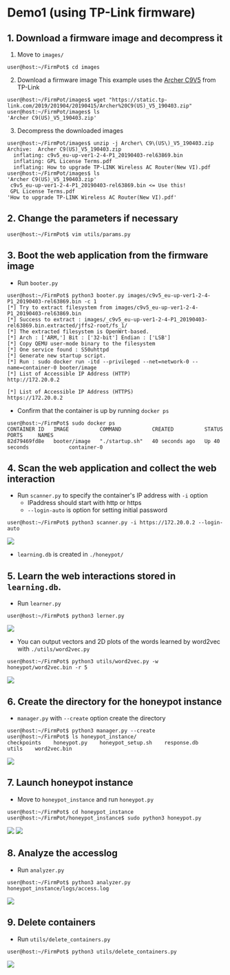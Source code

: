 Demo1 (using TP-Link firmware)
===

## 1. Download a firmware image and decompress it
1. Move to `images/`
```
user@host:~/FirmPot$ cd images
```
2. Download a firmware image
This example uses the [Archer C9V5](https://www.tp-link.com/us/support/download/archer-c9/v5/#Firmware) from TP-Link
```
user@host:~/FirmPot/images$ wget "https://static.tp-link.com/2019/201904/20190415/Archer%20C9(US)_V5_190403.zip"
user@host:~/FirmPot/images$ ls
'Archer C9(US)_V5_190403.zip'
```
3. Decompress the downloaded images
```
user@host:~/FirmPot/images$ unzip -j Archer\ C9\(US\)_V5_190403.zip 
Archive:  Archer C9(US)_V5_190403.zip
  inflating: c9v5_eu-up-ver1-2-4-P1_20190403-rel63869.bin  
  inflating: GPL License Terms.pdf  
  inflating: How to upgrade TP-LINK Wireless AC Router(New VI).pdf  
user@host:~/FirmPot/images$ ls
'Archer C9(US)_V5_190403.zip'
 c9v5_eu-up-ver1-2-4-P1_20190403-rel63869.bin <= Use this!
 GPL License Terms.pdf
'How to upgrade TP-LINK Wireless AC Router(New VI).pdf'
```

## 2. Change the parameters if necessary
```
user@host:~/FirmPot$ vim utils/params.py 
```

## 3. Boot the web application from the firmware image
- Run `booter.py`
```
user@host:~/FirmPot$ python3 booter.py images/c9v5_eu-up-ver1-2-4-P1_20190403-rel63869.bin -c 1
[*] Try to extract filesystem from images/c9v5_eu-up-ver1-2-4-P1_20190403-rel63869.bin
[*] Success to extract : images/_c9v5_eu-up-ver1-2-4-P1_20190403-rel63869.bin.extracted/jffs2-root/fs_1/
[*] The extracted filesystem is OpenWrt-based.
[*] Arch : ['ARM,'] Bit : ['32-bit'] Endian : ['LSB']
[*] Copy QEMU user-mode binary to the filesystem
[*] One service found : S50uhttpd
[*] Generate new startup script.
[*] Run : sudo docker run -itd --privileged --net=network-0 --name=container-0 booter/image
[*] List of Accessible IP Address (HTTP)
http://172.20.0.2

[*] List of Accessible IP Address (HTTPS)
https://172.20.0.2
```

-  Confirm that the container is up by running `docker ps`
```
user@host:~/FirmPot$ sudo docker ps
CONTAINER ID   IMAGE          COMMAND          CREATED          STATUS          PORTS     NAMES
82d79469fd8e   booter/image   "./startup.sh"   40 seconds ago   Up 40 seconds             container-0
```

## 4. Scan the web application and collect the web interaction
- Run `scanner.py` to specify the container's IP address with `-i` option
    - IPaddress should start with http or https 
    - `--login-auto` is option for setting initial password 
```
user@host:~/FirmPot$ python3 scanner.py -i https://172.20.0.2 --login-auto
```
![](img/4_scanner.gif)

- `learning.db` is created in `./honeypot/`

## 5. Learn the web interactions stored in `learning.db`.
- Run `learner.py`
```
user@host:~/FirmPot$ python3 lerner.py
```
![](img/5_learner.gif)


- You can output vectors and 2D plots of the words learned by word2vec with `./utils/word2vec.py`
```
user@host:~/FirmPot$ python3 utils/word2vec.py -w honeypot/word2vec.bin -r 5
```
![](img/5_word2vec.png)


## 6. Create the directory for the honeypot instance
- `manager.py` with `--create` option create the directory 
```
user@host:~/FirmPot$ python3 manager.py --create
user@host:~/FirmPot$ ls honeypot_instance/
checkpoints    honeypot.py    honeypot_setup.sh    response.db    utils    word2vec.bin    
```
![](img/6_manager.gif)


## 7. Launch honeypot instance
- Move to `honeypot_instance` and run `honeypot.py`
```
user@host:~/FirmPot$ cd honeypot_instance
user@host:~/FirmPot/honeypot_instance$ sudo python3 honeypot.py 
```
![](img/7_honeypot.gif)
![](img/7_operation.gif)


## 8. Analyze the accesslog
- Run `analyzer.py`
```
user@host:~/FirmPot$ python3 analyzer.py honeypot_instance/logs/access.log
```
![](img/8_analyzer.gif)


## 9. Delete containers
- Run `utils/delete_containers.py`
```
user@host:~/FirmPot$ python3 utils/delete_containers.py
```
![](img/9_delete_containers.gif)










